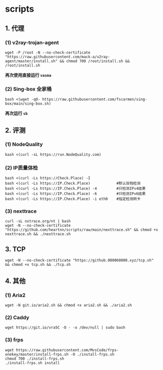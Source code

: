 # scripts

## 1. 代理

### (1) v2ray-trojan-agent

```
wget -P /root -N --no-check-certificate "https://raw.githubusercontent.com/mack-a/v2ray-agent/master/install.sh" && chmod 700 /root/install.sh && /root/install.sh
```

**再次使用直接运行 `vasma`**

### (2) Sing-box 全家桶

```
bash <(wget -qO- https://raw.githubusercontent.com/fscarmen/sing-box/main/sing-box.sh)
```

**再次运行 `sb`**

## 2. 评测

### (1) NodeQuality

    bash <(curl -sL https://run.NodeQuality.com)

### (2) IP质量体检

```
bash <(curl -Ls https://Check.Place) -I
bash <(curl -Ls https://IP.Check.Place)            #默认双栈检测
bash <(curl -Ls https://IP.Check.Place) -4         #只检测IPv4结果
bash <(curl -Ls https://IP.Check.Place) -6         #只检测IPv6结果
bash <(curl -Ls https://IP.Check.Place) -i eth0    #指定检测网卡
```

### (3) nexttrace

```
curl -sL nxtrace.org/nt | bash
wget -N --no-check-certificate "https://github.com/heartnn/scripts/raw/main/nexttrace.sh" && chmod +x nexttrace.sh && ./nexttrace.sh
```

## 3. TCP

    wget -N --no-check-certificate "https://github.000060000.xyz/tcp.sh" && chmod +x tcp.sh && ./tcp.sh

## 4. 其他

### (1) Aria2

    wget -N git.io/aria2.sh && chmod +x aria2.sh && ./aria2.sh

### (2) Caddy

    wget https://git.io/vra5C -O - -o /dev/null | sudo bash

### (3) frps

```
wget https://raw.githubusercontent.com/MvsCode/frps-onekey/master/install-frps.sh -O ./install-frps.sh
chmod 700 ./install-frps.sh
./install-frps.sh install
```






